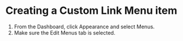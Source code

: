 # Creating a Custom Link Menu item

1. From the Dashboard, click Appearance and select Menus.
2. Make sure the Edit Menus tab is selected.

